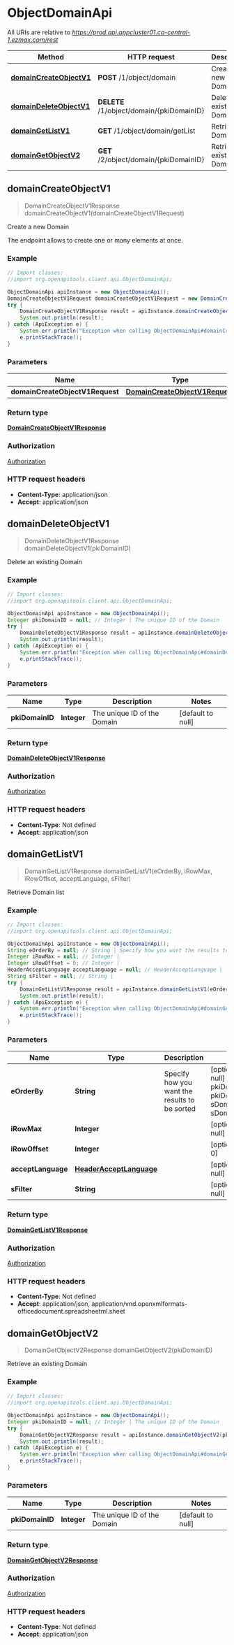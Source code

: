 # ObjectDomainApi

All URIs are relative to *https://prod.api.appcluster01.ca-central-1.ezmax.com/rest*

Method | HTTP request | Description
------------- | ------------- | -------------
[**domainCreateObjectV1**](ObjectDomainApi.md#domainCreateObjectV1) | **POST** /1/object/domain | Create a new Domain
[**domainDeleteObjectV1**](ObjectDomainApi.md#domainDeleteObjectV1) | **DELETE** /1/object/domain/{pkiDomainID} | Delete an existing Domain
[**domainGetListV1**](ObjectDomainApi.md#domainGetListV1) | **GET** /1/object/domain/getList | Retrieve Domain list
[**domainGetObjectV2**](ObjectDomainApi.md#domainGetObjectV2) | **GET** /2/object/domain/{pkiDomainID} | Retrieve an existing Domain



## domainCreateObjectV1

> DomainCreateObjectV1Response domainCreateObjectV1(domainCreateObjectV1Request)

Create a new Domain

The endpoint allows to create one or many elements at once.

### Example

```java
// Import classes:
//import org.openapitools.client.api.ObjectDomainApi;

ObjectDomainApi apiInstance = new ObjectDomainApi();
DomainCreateObjectV1Request domainCreateObjectV1Request = new DomainCreateObjectV1Request(); // DomainCreateObjectV1Request | 
try {
    DomainCreateObjectV1Response result = apiInstance.domainCreateObjectV1(domainCreateObjectV1Request);
    System.out.println(result);
} catch (ApiException e) {
    System.err.println("Exception when calling ObjectDomainApi#domainCreateObjectV1");
    e.printStackTrace();
}
```

### Parameters


Name | Type | Description  | Notes
------------- | ------------- | ------------- | -------------
 **domainCreateObjectV1Request** | [**DomainCreateObjectV1Request**](DomainCreateObjectV1Request.md)|  |

### Return type

[**DomainCreateObjectV1Response**](DomainCreateObjectV1Response.md)

### Authorization

[Authorization](../README.md#Authorization)

### HTTP request headers

- **Content-Type**: application/json
- **Accept**: application/json


## domainDeleteObjectV1

> DomainDeleteObjectV1Response domainDeleteObjectV1(pkiDomainID)

Delete an existing Domain



### Example

```java
// Import classes:
//import org.openapitools.client.api.ObjectDomainApi;

ObjectDomainApi apiInstance = new ObjectDomainApi();
Integer pkiDomainID = null; // Integer | The unique ID of the Domain
try {
    DomainDeleteObjectV1Response result = apiInstance.domainDeleteObjectV1(pkiDomainID);
    System.out.println(result);
} catch (ApiException e) {
    System.err.println("Exception when calling ObjectDomainApi#domainDeleteObjectV1");
    e.printStackTrace();
}
```

### Parameters


Name | Type | Description  | Notes
------------- | ------------- | ------------- | -------------
 **pkiDomainID** | **Integer**| The unique ID of the Domain | [default to null]

### Return type

[**DomainDeleteObjectV1Response**](DomainDeleteObjectV1Response.md)

### Authorization

[Authorization](../README.md#Authorization)

### HTTP request headers

- **Content-Type**: Not defined
- **Accept**: application/json


## domainGetListV1

> DomainGetListV1Response domainGetListV1(eOrderBy, iRowMax, iRowOffset, acceptLanguage, sFilter)

Retrieve Domain list



### Example

```java
// Import classes:
//import org.openapitools.client.api.ObjectDomainApi;

ObjectDomainApi apiInstance = new ObjectDomainApi();
String eOrderBy = null; // String | Specify how you want the results to be sorted
Integer iRowMax = null; // Integer | 
Integer iRowOffset = 0; // Integer | 
HeaderAcceptLanguage acceptLanguage = null; // HeaderAcceptLanguage | 
String sFilter = null; // String | 
try {
    DomainGetListV1Response result = apiInstance.domainGetListV1(eOrderBy, iRowMax, iRowOffset, acceptLanguage, sFilter);
    System.out.println(result);
} catch (ApiException e) {
    System.err.println("Exception when calling ObjectDomainApi#domainGetListV1");
    e.printStackTrace();
}
```

### Parameters


Name | Type | Description  | Notes
------------- | ------------- | ------------- | -------------
 **eOrderBy** | **String**| Specify how you want the results to be sorted | [optional] [default to null] [enum: pkiDomainID_ASC, pkiDomainID_DESC, sDomainName_ASC, sDomainName_DESC]
 **iRowMax** | **Integer**|  | [optional] [default to null]
 **iRowOffset** | **Integer**|  | [optional] [default to 0]
 **acceptLanguage** | [**HeaderAcceptLanguage**](.md)|  | [optional] [default to null] [enum: *, en, fr]
 **sFilter** | **String**|  | [optional] [default to null]

### Return type

[**DomainGetListV1Response**](DomainGetListV1Response.md)

### Authorization

[Authorization](../README.md#Authorization)

### HTTP request headers

- **Content-Type**: Not defined
- **Accept**: application/json, application/vnd.openxmlformats-officedocument.spreadsheetml.sheet


## domainGetObjectV2

> DomainGetObjectV2Response domainGetObjectV2(pkiDomainID)

Retrieve an existing Domain



### Example

```java
// Import classes:
//import org.openapitools.client.api.ObjectDomainApi;

ObjectDomainApi apiInstance = new ObjectDomainApi();
Integer pkiDomainID = null; // Integer | The unique ID of the Domain
try {
    DomainGetObjectV2Response result = apiInstance.domainGetObjectV2(pkiDomainID);
    System.out.println(result);
} catch (ApiException e) {
    System.err.println("Exception when calling ObjectDomainApi#domainGetObjectV2");
    e.printStackTrace();
}
```

### Parameters


Name | Type | Description  | Notes
------------- | ------------- | ------------- | -------------
 **pkiDomainID** | **Integer**| The unique ID of the Domain | [default to null]

### Return type

[**DomainGetObjectV2Response**](DomainGetObjectV2Response.md)

### Authorization

[Authorization](../README.md#Authorization)

### HTTP request headers

- **Content-Type**: Not defined
- **Accept**: application/json

